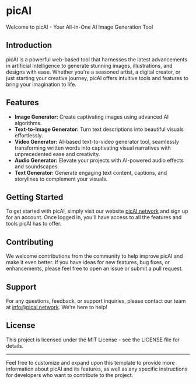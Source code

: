 
# picAI

Welcome to picAI - Your All-in-One AI Image Generation Tool

## Introduction

picAI is a powerful web-based tool that harnesses the latest advancements in artificial intelligence to generate stunning images, illustrations, and designs with ease. Whether you're a seasoned artist, a digital creator, or just starting your creative journey, picAI offers intuitive tools and features to bring your imagination to life.

## Features

-   **Image Generator:** Create captivating images using advanced AI algorithms.
-   **Text-to-Image Generator:** Turn text descriptions into beautiful visuals effortlessly.
-   **Video Generator:** AI-based text-to-video generator tool, seamlessly transforming written words into captivating visual narratives with unprecedented ease and creativity.
-   **Audio Generator:** Elevate your projects with AI-powered audio effects and soundscapes.
-   **Text Generator:** Generate engaging text content, captions, and storylines to complement your visuals.

## Getting Started

To get started with picAI, simply visit our website [picAI.network](https://www.picai.network/) and sign up for an account. Once logged in, you'll have access to all the features and tools picAI has to offer.

## Contributing

We welcome contributions from the community to help improve picAI and make it even better. If you have ideas for new features, bug fixes, or enhancements, please feel free to open an issue or submit a pull request.

## Support

For any questions, feedback, or support inquiries, please contact our team at info@picai.network. We're here to help!

## License

This project is licensed under the MIT License - see the LICENSE file for details.

----------

Feel free to customize and expand upon this template to provide more information about picAI and its features, as well as any specific instructions for developers who want to contribute to the project.
